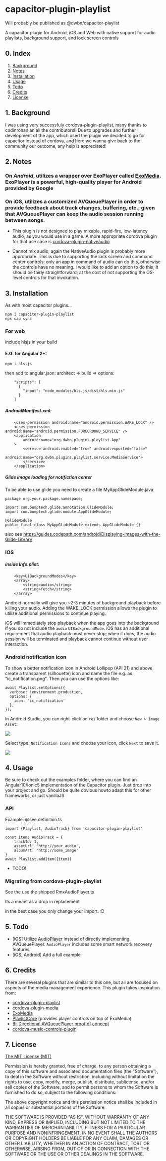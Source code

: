 # capacitor-plugin-playlist

Will probably be published as @dwbn/capacitor-playlist

A capacitor plugin for Android, iOS and Web with native support for audio playlists, background support, and lock screen controls

## 0. Index

1. [Background](#1-background)
2. [Notes](#2-notes)
3. [Installation](#3-installation)
4. [Usage](#4-usage)
5. [Todo](#5-todo)
6. [Credits](#6-credits)
7. [License](#7-license)

## 1. Background

I was using very successfuly cordova-plugin-playlist, many thanks to codinronan an all the contributors!!
Due to upgrades and further development of the app, which used the plugin we decided to go for capacitor instead of
cordova, and here we wanna give back to the community our outcome, any help is appreciated!

## 2. Notes

### On _Android_, utilizes a wrapper over ExoPlayer called [ExoMedia](https://github.com/brianwernick/ExoMedia). ExoPlayer is a powerful, high-quality player for Android provided by Google

### On iOS, utilizes a customized AVQueuePlayer in order to provide feedback about track changes, buffering, etc.; given that AVQueuePlayer can keep the audio session running between songs.

- This plugin is not designed to play mixable, rapid-fire, low-latency audio, as you would use in a game. A more appropriate cordova plugin for that use case is [cordova-plugin-nativeaudio](https://github.com/floatinghotpot/cordova-plugin-nativeaudio)

- Cannot mix audio; again the NativeAudio plugin is probably more appropriate. This is due to supporting the lock screen and command center controls: only an app in command of audio can do this, otherwise the controls have no meaning. I would like to add an option to do this, it should be fairly straightforward; at the cost of not supporting the OS-level controls for that invokation.

## 3. Installation

As with most capacitor plugins...

```
npm i capacitor-plugin-playlist
npx cap sync
```

### For web

include hlsjs in your build

#### E.G. for Angular 2+:

```
npm i hls.js
```

then add to angular.json:
architect => build => options:

```
    "scripts": [
      {
        "input": "node_modules/hls.js/dist/hls.min.js"
      }
    ]
```

##### AndroidManifest.xml:

```
    <uses-permission android:name="android.permission.WAKE_LOCK" />
    <uses-permission android:name="android.permission.FOREGROUND_SERVICE" />
    <application
        android:name="org.dwbn.plugins.playlist.App"
    >
        <service android:enabled="true" android:exported="false"
                 android:name="org.dwbn.plugins.playlist.service.MediaService">
        </service>
    </application>
```

##### Glide image loading for notifiction center

To be able to use glide you need to create a file MyAppGlideModule.java:

```
package org.your.package.namespace;

import com.bumptech.glide.annotation.GlideModule;
import com.bumptech.glide.module.AppGlideModule;

@GlideModule
public final class MyAppGlideModule extends AppGlideModule {}
```

also see https://guides.codepath.com/android/Displaying-Images-with-the-Glide-Library

### iOS

##### inside Info.plist:

```
	<key>UIBackgroundModes</key>
	<array>
		<string>audio</string>
		<string>fetch</string>
	</array>
```

Android normally will give you ~2-3 minutes of background playback before killing your audio. Adding the WAKE_LOCK permission allows the plugin to utilize additional permissions to continue playing.

iOS will immediately stop playback when the app goes into the background if you do not include the `audio` `UIBackgroundMode`. iOS has an additional requirement that audio playback must never stop; when it does, the audio session will be terminated and playback cannot continue without user interaction.

### Android notification icon

To show a better notification icon in Android Lollipop (API 21) and above, create a transparent (silhouette) icon and name the file e.g. as "ic_notification.png".
Then you can use the options like:

```
await Playlist.setOptions({
  verbose: !environment.production,
  options: {
    icon: 'ic_notification'
  },
});
```

In Android Studio, you can right-click on `res` folder and choose `New > Image Asset`:

![](docs/375350860-3f34e812-b283-4014-b566-52c519c511d3.jpg)

Select type: `Notification Icons` and choose your icon, click `Next` to save it.

![](docs/375351762-aa5ef9a1-5303-4f6a-8218-6c02ea797290.jpg)


## 4. Usage

Be sure to check out the examples folder, where you can find an Angular10/Ionic5 implementation of the Capacitor plugin.
Just drop into your project and go.
Should be quite obvious howto adapt this for other frameworks, or just vanillaJS

### API

Example:
@see definition.ts

```
import {Playlist, AudioTrack} from 'capacitor-plugin-playlist'

const item: AudioTrack = {
    trackId: 1,
    assetUrl: 'http://your_audio',
    albumArt: 'http://some_image'
}
await Playlist.addItem({item})
```

- TODO!

### Migrating from cordova-plugin-playlist

See the use the shipped RmxAudioPlayer.ts

Its a meant as a drop in replacement

in the best case you only change your import. :D

## 5. Todo

- [iOS] Utilize [AudioPlayer](https://github.com/delannoyk/AudioPlayer) instead of directly implementing AVQueuePlayer. `AudioPlayer` includes some smart network recovery features
- [iOS, Android] Add a full example

## 6. Credits

There are several plugins that are similar to this one, but all are focused on aspects of the media management experience. This plugin takes inspiration from:

- [cordova-plugin-playlist](https://github.com/Rolamix/cordova-plugin-playlist)
- [cordova-plugin-media](https://github.com/apache/cordova-plugin-media)
- [ExoMedia](https://github.com/brianwernick/ExoMedia)
- [PlaylistCore](https://github.com/brianwernick/PlaylistCore) (provides player controls on top of ExoMedia)
- [Bi-Directional AVQueuePlayer proof of concept](https://github.com/jrtaal/AVBidirectionalQueuePlayer)
- [cordova-music-controls-plugin](https://github.com/homerours/cordova-music-controls-plugin)

## 7. License

[The MIT License (MIT)](http://www.opensource.org/licenses/mit-license.html)

Permission is hereby granted, free of charge, to any person obtaining a copy
of this software and associated documentation files (the "Software"), to deal
in the Software without restriction, including without limitation the rights
to use, copy, modify, merge, publish, distribute, sublicense, and/or sell
copies of the Software, and to permit persons to whom the Software is
furnished to do so, subject to the following conditions:

The above copyright notice and this permission notice shall be included in
all copies or substantial portions of the Software.

THE SOFTWARE IS PROVIDED "AS IS", WITHOUT WARRANTY OF ANY KIND, EXPRESS OR
IMPLIED, INCLUDING BUT NOT LIMITED TO THE WARRANTIES OF MERCHANTABILITY,
FITNESS FOR A PARTICULAR PURPOSE AND NONINFRINGEMENT. IN NO EVENT SHALL THE
AUTHORS OR COPYRIGHT HOLDERS BE LIABLE FOR ANY CLAIM, DAMAGES OR OTHER
LIABILITY, WHETHER IN AN ACTION OF CONTRACT, TORT OR OTHERWISE, ARISING FROM,
OUT OF OR IN CONNECTION WITH THE SOFTWARE OR THE USE OR OTHER DEALINGS IN
THE SOFTWARE.
